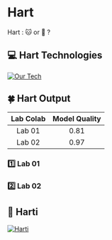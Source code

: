 # Hart
Hart : :cat: or :dog: ?

## 💻 Hart Technologies
[![Our Tech](https://skillicons.dev/icons?i=python,tensorflow,fastapi,docker)](https://skillicons.dev)

## 🍀 Hart Output
| Lab Colab | Model Quality |
|:---------:|:-------------:|
| Lab 01 | 0.81 |
| Lab 02 | 0.97 |

### :one: Lab 01
> 
 
### :two: Lab 02
> 

## 🚀 Harti
[![Harti](https://github-readme-stats.vercel.app/api/pin/?username=Holthas&repo=Harti)](https://github.com/Kelniit/Harti)
